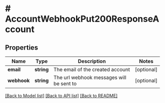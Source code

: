 # # AccountWebhookPut200ResponseAccount

## Properties

Name | Type | Description | Notes
------------ | ------------- | ------------- | -------------
**email** | **string** | The email of the created account | [optional]
**webhook** | **string** | The url webhook messages will be sent to | [optional]

[[Back to Model list]](../../README.md#models) [[Back to API list]](../../README.md#endpoints) [[Back to README]](../../README.md)
